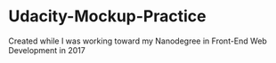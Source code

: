 # Udacity-Mockup-Practice
Created while I was working toward my Nanodegree in Front-End Web Development in 2017
